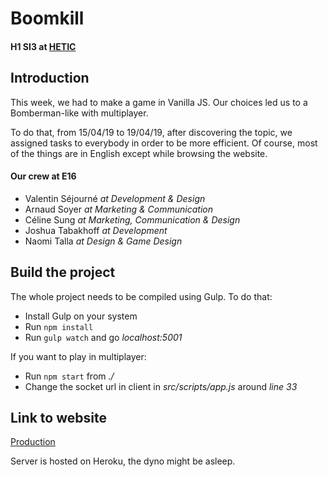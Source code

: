 # Boomkill

#### H1 SI3 at [HETIC](https://www.hetic.net/)

## Introduction

This week, we had to make a game in Vanilla JS. Our choices led us to a Bomberman-like with multiplayer.

To do that, from 15/04/19 to 19/04/19, after discovering the topic, we assigned tasks to everybody in order to be more efficient. Of course, most of the things are in English except while browsing the website.

#### Our crew at E16
- Valentin Séjourné *at Development & Design*
- Arnaud Soyer *at Marketing & Communication*
- Céline Sung *at Marketing, Communication & Design*
- Joshua Tabakhoff *at Development*
- Naomi Talla *at Design & Game Design*

## Build the project

The whole project needs to be compiled using Gulp. To do that:

- Install Gulp on your system
- Run ```npm install```
- Run ```gulp watch``` and go *localhost:5001*


If you want to play in multiplayer: 
- Run ```npm start``` from *./*
- Change the socket url in client in *src/scripts/app.js* around *line 33*

## Link to website

[Production](https://boomkill.joshua.ovh)

Server is hosted on Heroku, the dyno might be asleep.